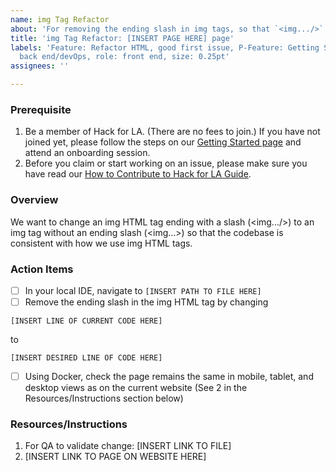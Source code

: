```yaml
---
name: img Tag Refactor
about: 'For removing the ending slash in img tags, so that `<img.../>` becomes `<img..>` '
title: 'img Tag Refactor: [INSERT PAGE HERE] page'
labels: 'Feature: Refactor HTML, good first issue, P-Feature: Getting Started, role:
  back end/devOps, role: front end, size: 0.25pt'
assignees: ''

---
```


### Prerequisite
1. Be a member of Hack for LA. (There are no fees to join.) If you have not joined yet, please follow the steps on our [Getting Started page](https://www.hackforla.org/getting-started) and attend an onboarding session.
2. Before you claim or start working on an issue, please make sure you have read our [How to Contribute to Hack for LA Guide](https://github.com/hackforla/website/blob/7f0c132c96f71230b8935759e1f8711ccb340c0f/CONTRIBUTING.md).

### Overview
We want to change an img HTML tag ending with a slash (<img.../>) to an img tag without an ending slash (<img...>) so that the codebase is consistent with how we use img HTML tags.

### Action Items
- [ ] In your local IDE, navigate to `[INSERT PATH TO FILE HERE]`
- [ ] Remove the ending slash in the img HTML tag by changing
```
[INSERT LINE OF CURRENT CODE HERE]
```
to
```
[INSERT DESIRED LINE OF CODE HERE]
```
- [ ] Using Docker, check the page remains the same in mobile, tablet, and desktop views as on the current website (See 2 in the Resources/Instructions section below)

### Resources/Instructions
1. For QA to validate change: [INSERT LINK TO FILE]
2. [INSERT LINK TO PAGE ON WEBSITE HERE]
